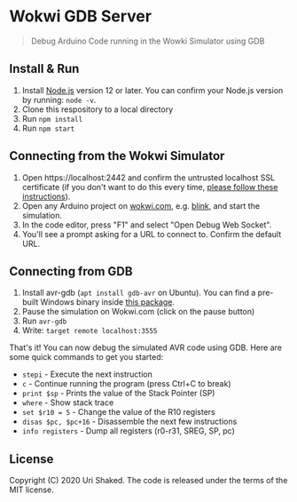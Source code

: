 # Wokwi GDB Server

> Debug Arduino Code running in the Wowki Simulator using GDB

## Install & Run

1. Install [Node.js](https://nodejs.org/en/) version 12 or later. You can confirm your Node.js version by running: `node -v`.
2. Clone this respository to a local directory
3. Run `npm install`
4. Run `npm start`

## Connecting from the Wokwi Simulator

1. Open https://localhost:2442 and confirm the untrusted localhost SSL certificate (if you don't want to do this every time, [please follow these instructions](https://stackoverflow.com/questions/21397809/create-a-trusted-self-signed-ssl-cert-for-localhost-for-use-with-express-node)).
2. Open any Arduino project on [wokwi.com](wokwi.com), e.g. [blink](https://wokwi.com/arduino/libraries/demo/blink), and start the simulation.
3. In the code editor, press "F1" and select "Open Debug Web Socket".
4. You'll see a prompt asking for a URL to connect to. Confirm the default URL.

## Connecting from GDB

1. Install avr-gdb (`apt install gdb-avr` on Ubuntu). You can find a pre-built Windows binary inside [this package](http://downloads.arduino.cc/tools/avr-gcc-7.3.0-atmel3.6.1-arduino5-i686-w64-mingw32.zip).
2. Pause the simulation on Wokwi.com (click on the pause button)
3. Run `avr-gdb`
4. Write: `target remote localhost:3555`

That's it! You can now debug the simulated AVR code using GDB. Here are some quick commands to get you started:

- `stepi` - Execute the next instruction
- `c` - Continue running the program (press Ctrl+C to break)
- `print $sp` - Prints the value of the Stack Pointer (SP)
- `where` - Show stack trace
- `set $r10 = 5` - Change the value of the R10 registers
- `disas $pc, $pc+16` - Disassemble the next few instructions
- `info registers` - Dump all registers (r0-r31, SREG, SP, pc)

## License

Copyright (C) 2020 Uri Shaked. The code is released under the terms of the MIT license.

